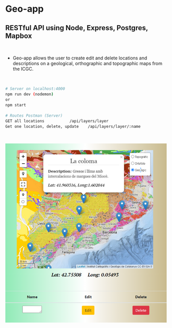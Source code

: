 # Geo-app
## RESTful API using Node, Express, Postgres, Mapbox 

<br>

* Geo-app allows the user to create edit and delete locations and descriptions on a geological,  orthographic and topographic maps from the ICGC.

<br>

```bash
# Server on localhost:4000
npm run dev (nodemon)
or
npm start

# Routes Postman (Server)
GET all locations    		/api/layers/layer
Get one location, delete, update 	/api/layers/layer/:name

```
<br>

<p align="center">
<img   src="./img/uigeo2.PNG">
</p>
